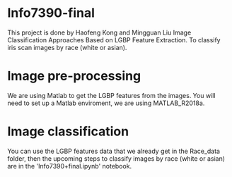 # Info7390-final
This project is done by Haofeng Kong and Mingguan Liu
Image Classification Approaches Based on LGBP Feature Extraction.
To classify iris scan images by race (white or asian). 
# Image pre-processing
We are using Matlab to get the LGBP features from the images.
You will need to set up a Matlab enviroment, we are using MATLAB_R2018a.
# Image classification
You can use the LGBP features data that we already get in the Race_data folder, then the upcoming steps to classify images by race (white or asian) are in the 'Info7390+final.ipynb' notebook.
